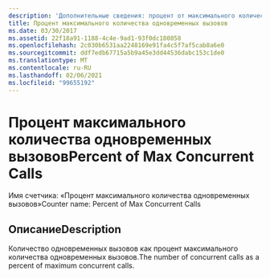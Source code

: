 ```yaml
---
description: 'Дополнительные сведения: процент от максимального количества одновременных вызовов'
title: Процент максимального количества одновременных вызовов
ms.date: 03/30/2017
ms.assetid: 22f18a91-1188-4c4e-9ad1-93f0dc180858
ms.openlocfilehash: 2c030b6531aa2248169e91fa4c5f7af5cab8a6e0
ms.sourcegitcommit: ddf7edb67715a5b9a45e3dd44536dabc153c1de0
ms.translationtype: MT
ms.contentlocale: ru-RU
ms.lasthandoff: 02/06/2021
ms.locfileid: "99655192"
---
```

# <a name="percent-of-max-concurrent-calls"></a><span data-ttu-id="f6656-103">Процент максимального количества одновременных вызовов</span><span class="sxs-lookup"><span data-stu-id="f6656-103">Percent of Max Concurrent Calls</span></span>

<span data-ttu-id="f6656-104">Имя счетчика: «Процент максимального количества одновременных вызовов»</span><span class="sxs-lookup"><span data-stu-id="f6656-104">Counter name: Percent of Max Concurrent Calls</span></span>  
  
## <a name="description"></a><span data-ttu-id="f6656-105">Описание</span><span class="sxs-lookup"><span data-stu-id="f6656-105">Description</span></span>  

 <span data-ttu-id="f6656-106">Количество одновременных вызовов как процент максимального количества одновременных вызовов.</span><span class="sxs-lookup"><span data-stu-id="f6656-106">The number of concurrent calls as a percent of maximum concurrent calls.</span></span>
